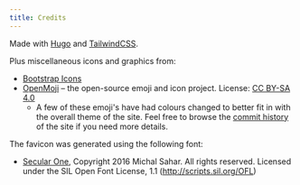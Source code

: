 ```yaml
---
title: Credits
---
```

Made with [Hugo](https://gohugo.io) and [TailwindCSS](https://tailwindcss.com).

Plus miscellaneous icons and graphics from:
 * [Bootstrap Icons](https://icons.getbootstrap.com/)
 * [OpenMoji](https://openmoji.org/) – the open-source emoji and icon project. License: [CC BY-SA 4.0](https://creativecommons.org/licenses/by-sa/4.0/#)
   * A few of these emoji's have had colours changed to better fit in with the overall theme of the site. Feel free to browse the [commit history](https://github.com/mattbnz/web-matt/commits/main) of the site if you need more details.

 The favicon  was generated using the following font:
 * [Secular One](https://fonts.google.com/specimen/Secular+One), Copyright 2016 Michal Sahar. All rights reserved. Licensed under the SIL Open Font License, 1.1 (http://scripts.sil.org/OFL)
